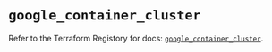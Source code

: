 # `google_container_cluster`

Refer to the Terraform Registory for docs: [`google_container_cluster`](https://registry.terraform.io/providers/hashicorp/google/4.65.0/docs/resources/container_cluster).
